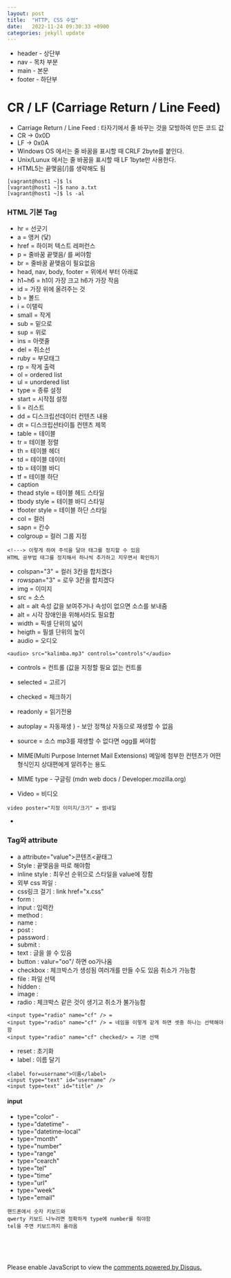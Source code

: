 ```yaml
---
layout: post
title:  "HTTP, CSS 수업"
date:   2022-11-24 09:30:33 +0900
categories: jekyll update
---
```


* header - 상단부
* nav - 목차 부분
* main - 본문
* footer - 하단부

# CR / LF (Carriage Return / Line Feed)

* Carriage Return / Line Feed : 타자기에서 줄 바꾸는 것을 모방하여 만든 코드 값
* CR -> 0x0D
* LF -> 0x0A
* Windows OS 에서는 줄 바꿈을 표시할 때 CRLF 2byte를 붙인다.
* Unix/Lunux 에서는 줄 바꿈을 표시할 때 LF 1byte만 사용한다.
* HTML5는 끝맺음[/]를 생략해도 됨
```
[vagrant@host1 ~]$ ls
[vagrant@host1 ~]$ nano a.txt
[vagrant@host1 ~]$ ls -al
```

### HTML 기본 Tag

* hr = 선긋기
* a = 앵커 (닻)
* href = 하이퍼 텍스트 레퍼런스
* p = 줄바꿈 끝맺음/ 를 써야함
* br = 줄바꿈 끝맺음이 필요없음
* head, nav, body, footer = 위에서 부터 아래로
* h1~h6 = h1이 가장 크고 h6가 가장 작음
* id = 가장 위에 올려주는 것
* b = 볼드
* i = 이탤릭
* small = 작게
* sub = 밑으로
* sup = 위로
* ins = 아랫줄
* del = 취소선
* ruby = 부모태그
* rp = 작게 출력
* ol = ordered list
* ul = unordered list
* type = 종류 설정
* start = 시작점 설정
* li = 리스트
* dd = 디스크립션데이터  컨텐츠 내용
* dt = 디스크립션타이틀  컨텐츠 제목
* table =  테이블
* tr = 테이블 정렬
* th = 테이블 헤더
* td = 테이블 데이터
* tb = 테이블 바디
* tf = 테이블 하단
* caption
* thead style = 테이블 헤드 스타일
* tbody style = 테이블 바디 스타일
* tfooter style = 테이블 하단 스타일
* col = 컬러
* sapn = 칸수
* colgroup = 컬러 그룹 지정
```
<!---> 이렇게 하여 주석을 달아 태그를 정지할 수 있음
HTML 공부법 태그를 정지해서 하나씩 추가하고 지우면서 확인하기
```
* colspan="3" = 컬러 3칸을 합치겠다
* rowspan="3" = 로우 3칸을 합치겠다
* img = 이미지
* src = 소스
* alt = alt 속성 값을 보여주거나 속성이 없으면 소스를 보내줌 
* alt = 시각 장애인을 위해서라도 필요함
* width = 픽셀 단위의 넓이
* heigth = 필셀 단위의 높이
* audio = 오디오
```
<audio> src="kalimba.mp3" controls="controls"</audio>
```
* controls = 컨트롤 (값을 지정할 필요 없는 컨트롤
* selected = 고르기
* checked = 체크하기
* readonly = 읽기전용 
* autoplay = 자동재생 ) - 보안 정책상 자동으로 재생할 수 없음
* source = 소스 mp3를 재생할 수 없다면 ogg를 써야함

* MIME(Multi Purpose Internet Mail Extensions) 메일에 첨부한 컨텐츠가 어떤 형식인지 상대편에게 알려주는 용도 
* MIME type - 구글링 (mdn web docs / Developer.mozilla.org)
* Video = 비디오
```
video poster="지정 이미지/크기" = 썸네일
```
*  



### Tag와 attribute

* a attribute="value">콘텐츠<끝태그
* Style : 끝맺음을 따로 해야함
* inline style : 최우선 순위으로 스타일을 value에 정함
* 외부 css 파일 :
* css링크 걸기 : link href="x.css"
* form : 
* input : 입력칸
* method : 
* name : 
* post : 
* password :
* submit : 
* text : 글을 쓸 수 있음
* button : valur="oo"/ 하면 oo가나옴
* checkbox : 체크박스가 생성됨 여러개를 만들 수도 있음 취소가 가능함
* file : 파일 선택
* hidden :
* image :
* radio : 체크박스 같은 것이 생기고 취소가 불가능함
```
<input type="radio" name="cf" /> = 
<input type="radio" name="cf" /> = 네임을 이렇게 같게 하면 셋중 하나는 선택해야함
<input type="radio" name="cf" checked/> = 기본 선택
```
* reset : 초기화
* label : 이름 달기
```
<label for=username">이름</label>
<input type="text" id="username" />
<input type=text" id="title" />
```
#### input

* type="color" - 
* type="datetime" - 
* type="datetime-local"
* type="month"
* type="number"
* type="range"
* type="cearch"
* type="tel"
* type="time"
* type="url"
* type="week"
* type="email"
```
핸드폰에서 숫자 키보드와
qwerty 키보드 나누려면 정확하게 type에 number를 줘야함
tel을 주면 키보드까지 올라옴
```

<br><br><br>

<div id="disqus_thread"></div>
<script>
    /**
    *  RECOMMENDED CONFIGURATION VARIABLES: EDIT AND UNCOMMENT THE SECTION BELOW TO INSERT DYNAMIC VALUES FROM YOUR PLATFORM OR CMS.
    *  LEARN WHY DEFINING THESE VARIABLES IS IMPORTANT: https://disqus.com/admin/universalcode/#configuration-variables    */
    /*
    var disqus_config = function () {
    this.page.url = PAGE_URL;  // Replace PAGE_URL with your page's canonical URL variable
    this.page.identifier = PAGE_IDENTIFIER; // Replace PAGE_IDENTIFIER with your page's unique identifier variable
    };
    */
    (function() { // DON'T EDIT BELOW THIS LINE
    var d = document, s = d.createElement('script');
    s.src = 'https://melonweb.disqus.com/embed.js';
    s.setAttribute('data-timestamp', +new Date());
    (d.head || d.body).appendChild(s);
    })();
</script>
<noscript>Please enable JavaScript to view the <a href="https://disqus.com/?ref_noscript">comments powered by Disqus.</a></noscript>